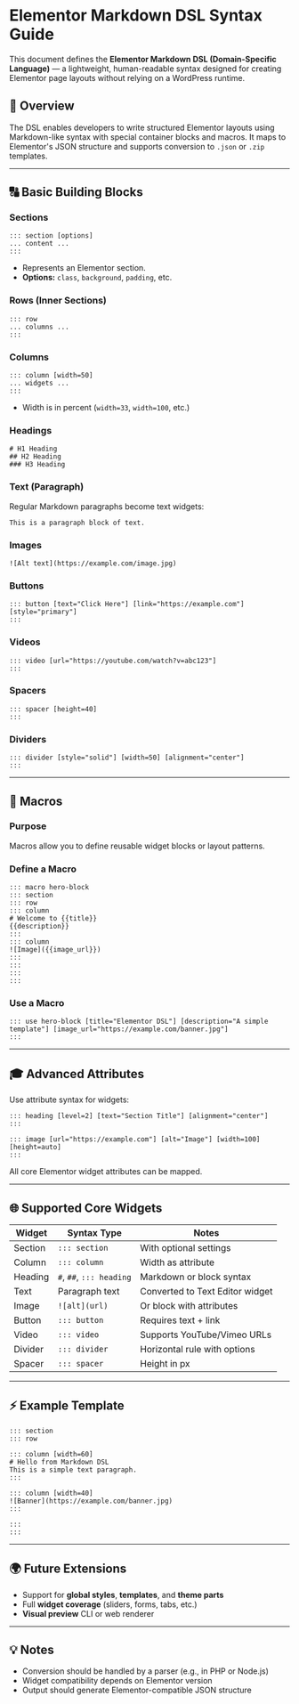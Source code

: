 # Elementor Markdown DSL Syntax Guide

This document defines the **Elementor Markdown DSL (Domain-Specific Language)** — a lightweight, human-readable syntax designed for creating Elementor page layouts without relying on a WordPress runtime.

## 🔄 Overview

The DSL enables developers to write structured Elementor layouts using Markdown-like syntax with special container blocks and macros. It maps to Elementor's JSON structure and supports conversion to `.json` or `.zip` templates.

---

## 🔠 Basic Building Blocks

### Sections

```
::: section [options]
... content ...
:::
```

* Represents an Elementor section.
* **Options:** `class`, `background`, `padding`, etc.

### Rows (Inner Sections)

```
::: row
... columns ...
:::
```

### Columns

```
::: column [width=50]
... widgets ...
:::
```

* Width is in percent (`width=33`, `width=100`, etc.)

### Headings

```
# H1 Heading
## H2 Heading
### H3 Heading
```

### Text (Paragraph)

Regular Markdown paragraphs become text widgets:

```
This is a paragraph block of text.
```

### Images

```
![Alt text](https://example.com/image.jpg)
```

### Buttons

```
::: button [text="Click Here"] [link="https://example.com"] [style="primary"]
:::
```

### Videos

```
::: video [url="https://youtube.com/watch?v=abc123"]
:::
```

### Spacers

```
::: spacer [height=40]
:::
```

### Dividers

```
::: divider [style="solid"] [width=50] [alignment="center"]
:::
```

---

## 🔄 Macros

### Purpose

Macros allow you to define reusable widget blocks or layout patterns.

### Define a Macro

```
::: macro hero-block
::: section
::: row
::: column
# Welcome to {{title}}
{{description}}
:::
::: column
![Image]({{image_url}})
:::
:::
:::
:::
```

### Use a Macro

```
::: use hero-block [title="Elementor DSL"] [description="A simple template"] [image_url="https://example.com/banner.jpg"]
:::
```

---

## 🎓 Advanced Attributes

Use attribute syntax for widgets:

```
::: heading [level=2] [text="Section Title"] [alignment="center"]
:::

::: image [url="https://example.com"] [alt="Image"] [width=100] [height=auto]
:::
```

All core Elementor widget attributes can be mapped.

---

## 🌐 Supported Core Widgets

| Widget  | Syntax Type              | Notes                           |
| ------- | ------------------------ | ------------------------------- |
| Section | `::: section`            | With optional settings          |
| Column  | `::: column`             | Width as attribute              |
| Heading | `#`, `##`, `::: heading` | Markdown or block syntax        |
| Text    | Paragraph text           | Converted to Text Editor widget |
| Image   | `![alt](url)`            | Or block with attributes        |
| Button  | `::: button`             | Requires text + link            |
| Video   | `::: video`              | Supports YouTube/Vimeo URLs     |
| Divider | `::: divider`            | Horizontal rule with options    |
| Spacer  | `::: spacer`             | Height in px                    |

---

## ⚡ Example Template

```
::: section
::: row

::: column [width=60]
# Hello from Markdown DSL
This is a simple text paragraph.
:::

::: column [width=40]
![Banner](https://example.com/banner.jpg)
:::

:::
:::
```

---

## 🌍 Future Extensions

* Support for **global styles**, **templates**, and **theme parts**
* Full **widget coverage** (sliders, forms, tabs, etc.)
* **Visual preview** CLI or web renderer

---

## 💡 Notes

* Conversion should be handled by a parser (e.g., in PHP or Node.js)
* Widget compatibility depends on Elementor version
* Output should generate Elementor-compatible JSON structure
